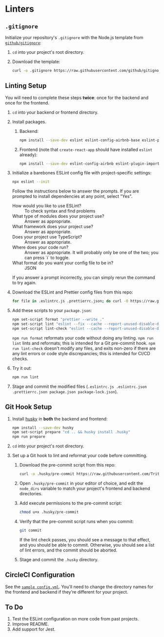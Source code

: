 # Linters

## `.gitignore`

Initialize your repository's `.gitignore` with the Node.js template from [`github/gitignore`](https://github.com/github/gitignore):

1. `cd` into your project's root directory.

1. Download the template:

   ```sh
   curl -o .gitignore https://raw.githubusercontent.com/github/gitignore/master/Node.gitignore
   ```

## Linting Setup

You will need to complete these steps **twice**: once for the backend and once for the frontend.

1. `cd` into your backend or frontend directory.

1. Install packages.

   1. Backend:

      ```sh
      npm install --save-dev eslint eslint-config-airbnb-base eslint-plugin-import eslint-config-prettier prettier
      ```

   1. Frontend (note that `create-react-app` should have installed `eslint` already):

      ```sh
      npm install --save-dev eslint-config-airbnb eslint-plugin-import babel-eslint eslint-config-prettier prettier
      ```

1. Initialize a barebones ESLint config file with project-specific settings:

   ```sh
   npx eslint --init
   ```

   Follow the instructions below to answer the prompts. If you are prompted to install dependencies at any point, select "Yes".

   <dl>
     <dt>How would you like to use ESLint?</dt>
     <dd>To check syntax and find problems</dd>
     <dt>What type of modules does your project use?</dt>
     <dd>Answer as appropriate.</dd>
     <dt>What framework does your project use?</dt>
     <dd>Answer as appropriate.</dd>
     <dt>Does your project use TypeScript?</dt>
     <dd>Answer as appropriate.</dd>
     <dt>Where does your code run?</dt>
     <dd>Answer as appropriate. It will probably only be one of the two; you can press `i` to toggle.</dd>
     <dt>What format do you want your config file to be in?</dt>
     <dd>JSON</dd>
   </dl>

   If you answer a prompt incorrectly, you can simply rerun the command to try again.

1. Download the ESLint and Prettier config files from this repo:

   ```sh
   for file in .eslintrc.js .prettierrc.json; do curl -O https://raw.githubusercontent.com/TritonSE/linters/main/$file; done
   ```

1. Add these scripts to your `package.json`:

   ```sh
   npm set-script format "prettier --write ."
   npm set-script lint "eslint --fix --cache --report-unused-disable-directives . && prettier --write ."
   npm set-script lint-check "eslint --cache --report-unused-disable-directives . && prettier --check ."
   ```

   `npm run format` reformats your code without doing any linting. `npm run lint` lints and reformats; this is intended for a Git pre-commit hook. `npm run lint-check` doesn't modify any files, and exits non-zero if there are any lint errors or code style discrepancies; this is intended for CI/CD checks.

1. Try it out:

   ```sh
   npm run lint
   ```

1. Stage and commit the modified files (`.eslintrc.js .eslintrc.json .prettierrc.json package.json package-lock.json`).

## Git Hook Setup

1. Install [husky](https://typicode.github.io/husky) in **both** the backend and frontend:

   ```sh
   npm install --save-dev husky
   npm set-script prepare "cd .. && husky install .husky"
   npm run prepare
   ```

1. `cd` into your project's root directory.

1. Set up a Git hook to lint and reformat your code before committing.

   1. Download the pre-commit script from this repo:

      ```sh
      curl -o .husky/pre-commit https://raw.githubusercontent.com/TritonSE/linters/main/.husky/pre-commit
      ```

   1. Open `.husky/pre-commit` in your editor of choice, and edit the `node_dirs` variable to match your project's frontend and backend directories.

   1. Add execute permissions to the pre-commit script:

      ```sh
      chmod u+x .husky/pre-commit
      ```

   1. Verify that the pre-commit script runs when you commit:

      ```sh
      git commit
      ```

      If the lint check passes, you should see a message to that effect, and you should be able to commit. Otherwise, you should see a list of lint errors, and the commit should be aborted.

   1. Stage and commit the `.husky` directory.

## CircleCI Configuration

See the [`sample config.yml`](.circleci/config.yml). You'll need to change the directory names for the frontend and backend if they're different for your project.

## To Do

1. Test the ESLint configuration on more code from past projects.
1. Improve README.
1. Add support for Jest.
